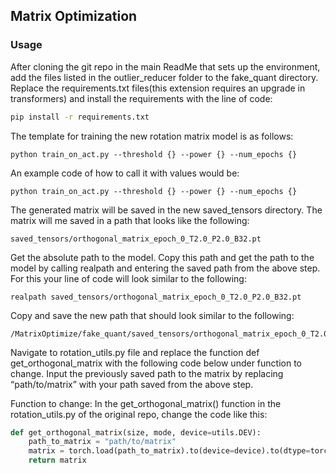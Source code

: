 ## Matrix Optimization
### Usage
After cloning the git repo in the main ReadMe that sets up the environment, add the files listed in the outlier_reducer folder to the fake_quant directory. Replace the requirements.txt files(this extension requires an upgrade in transformers) and install the requirements with the line of code: 
``` bash
pip install -r requirements.txt
```
The template for training the new rotation matrix model is as follows: 
```
python train_on_act.py --threshold {} --power {} --num_epochs {}
```
An example code of how to call it with values would be: 
```
python train_on_act.py --threshold {} --power {} --num_epochs {}
```
The generated matrix will be saved in the new saved_tensors directory. The matrix will me saved in a path that looks like the following: 
```
saved_tensors/orthogonal_matrix_epoch_0_T2.0_P2.0_B32.pt
```
Get the absolute path to the model. Copy this path and get the path to the model by calling realpath and entering the saved path from the above step. For this your line of code will look similar to the following: 

```
realpath saved_tensors/orthogonal_matrix_epoch_0_T2.0_P2.0_B32.pt

```
Copy and save the new path that should look similar to the following: 

```
/MatrixOptimize/fake_quant/saved_tensors/orthogonal_matrix_epoch_0_T2.0_P2.0_B32.pt
```
Navigate to rotation_utils.py file and replace the function def get_orthogonal_matrix with the following code below under function to change. Input the previously saved path to the matrix by replacing “path/to/matrix” with your path saved from the above step.   

Function to change: 
In the get_orthogonal_matrix() function in the rotation_utils.py of the original repo, change the code like this:
``` python
def get_orthogonal_matrix(size, mode, device=utils.DEV):
    path_to_matrix = "path/to/matrix"
    matrix = torch.load(path_to_matrix).to(device=device).to(dtype=torch.float64)
    return matrix
```
